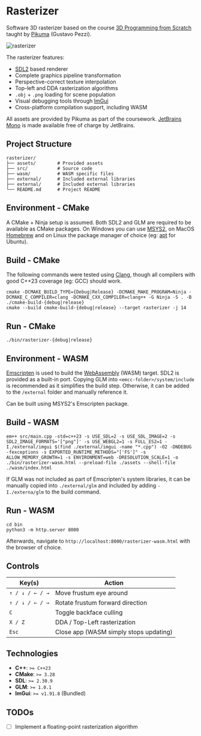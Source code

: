 # Rasterizer

Software 3D rasterizer based on the
course [3D Programming from Scratch](https://pikuma.com/courses/learn-3d-computer-graphics-programming) taught
by [Pikuma](https://pikuma.com/) (Gustavo Pezzi).

![rasterizer](https://github.com/user-attachments/assets/67fcb181-eaff-48aa-b986-2c858d8ae891)

The rasterizer features:

* [SDL2](https://github.com/libsdl-org/SDL) based renderer
* Complete graphics pipeline transformation
* Perspective-correct texture interpolation
* Top-left and DDA rasterization algorithms
* `.obj` + `.png` loading for scene population
* Visual debugging tools through [ImGui](https://github.com/ocornut/imgui)
* Cross-platform compilation support, including WASM

All assets are provided by Pikuma as part of the
coursework. [JetBrains Mono](https://www.jetbrains.com/lp/mono/) is made available free of
charge by JetBrains.

## Project Structure

```plaintext
rasterizer/
├── assets/        # Provided assets
├── src/           # Source code
├── wasm/          # WASM specific files
├── external/      # Included external libraries
├── external/      # Included external libraries
└── README.md      # Project README
```

## Environment - CMake

A CMake + Ninja setup is assumed. Both SDL2 and GLM are required to be available as CMake packages. On Windows you can
use [MSYS2](https://www.msys2.org/), on MacOS [Homebrew](https://formulae.brew.sh/) and on Linux the package manager of
choice (eg: [apt](https://ubuntu.com/server/docs/package-management) for Ubuntu).

## Build - CMake

The following commands were tested using [Clang](https://clang.llvm.org/), though all compilers with good C++23
coverage (eg: GCC) should work.

```shell
cmake -DCMAKE_BUILD_TYPE={Debug|Release} -DCMAKE_MAKE_PROGRAM=Ninja -DCMAKE_C_COMPILER=clang -DCMAKE_CXX_COMPILER=clang++ -G Ninja -S . -B ./cmake-build-{debug|release}
cmake --build cmake-build-{debug|release} --target rasterizer -j 14
```

## Run - CMake

```shell
./bin/rasterizer-{debug|release}
```

## Environment - WASM

[Emscripten](https://emscripten.org/) is used to build the [WebAssembly](https://webassembly.org/) (WASM) target. SDL2
is provided as a built-in port. Copying GLM into `<emcc-folder>/system/include` is recommended as it simplifies the
build step. Otherwise, it can be added to the `/external` folder and manually reference it.

Can be built using MSYS2's Emscripten package.

## Build - WASM

```shell
em++ src/main.cpp -std=c++23 -s USE_SDL=2 -s USE_SDL_IMAGE=2 -s SDL2_IMAGE_FORMATS='["png"]' -s USE_WEBGL2=1 -s FULL_ES2=1 -I./external/imgui $(find ./external/imgui -name "*.cpp") -O2 -DNDEBUG -fexceptions -s EXPORTED_RUNTIME_METHODS="['FS']" -s ALLOW_MEMORY_GROWTH=1 -s ENVIRONMENT=web -DRESOLUTION_SCALE=1 -o ./bin/rasterizer-wasm.html --preload-file ./assets --shell-file ./wasm/index.html
```

If GLM was not included as part of Emscripten's system libraries, it can be manually copied into `./external/glm` and
included by adding `-I./externa/glm` to the build command.

## Run - WASM

```shell
cd bin
python3 -m http.server 8000
```

Afterwards, navigate to `http://localhost:8000/rasterizer-wasm.html` with the browser of choice.

## Controls

| Key(s)          | Action                                 |
|-----------------|----------------------------------------|
| `↑ / ↓ / ← / →` | Move frustum eye around                |
| `↑ / ↓ / ← / →` | Rotate frustum forward direction       |
| `C`             | Toggle backface culling                |
| `X / Z`         | DDA / Top-Left rasterization           |
| `Esc`           | Close app (WASM simply stops updating) |

## Technologies

* **C++**: `>= C++23`
* **CMake**: `>= 3.28`
* **SDL**: `>= 2.30.9`
* **GLM**: `>= 1.0.1`
* **ImGui**: `>= v1.91.8` (Bundled)

## TODOs

* [ ] Implement a floating-point rasterization algorithm
